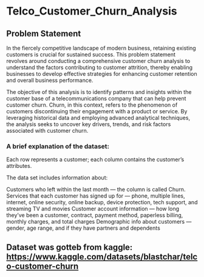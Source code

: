 # Telco_Customer_Churn_Analysis
## Problem Statement
In the fiercely competitive landscape of modern business, retaining existing customers is crucial for sustained success. This problem statement revolves around conducting a comprehensive customer churn analysis to understand the factors contributing to customer attrition, thereby enabling businesses to develop effective strategies for enhancing customer retention and overall business performance.

The objective of this analysis is to identify patterns and insights within the customer base of a telecommunications company that can help prevent customer churn. Churn, in this context, refers to the phenomenon of customers discontinuing their engagement with a product or service. By leveraging historical data and employing advanced analytical techniques, the analysis seeks to uncover key drivers, trends, and risk factors associated with customer churn.

### A brief explanation of the dataset:
Each row represents a customer; each column contains the customer’s attributes.

The data set includes information about:

Customers who left within the last month — the column is called Churn.
Services that each customer has signed up for — phone, multiple lines, internet, online security, online backup, device protection, tech support, and streaming TV and movies
Customer account information — how long they’ve been a customer, contract, payment method, paperless billing, monthly charges, and total charges
Demographic info about customers — gender, age range, and if they have partners and dependents

## Dataset was gotteb from kaggle: https://www.kaggle.com/datasets/blastchar/telco-customer-churn
